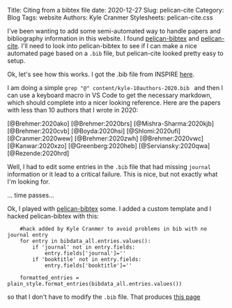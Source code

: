 Title:  Citing from a bibtex file
date: 2020-12-27
Slug: pelican-cite
Category: Blog
Tags:  website
Authors: Kyle Cranmer
Stylesheets: pelican-cite.css

I've been wanting to add some semi-automated way to handle papers and bibliography information in this website. I found [pelican-bibtex](https://github.com/vene/pelican-bibtex) and [pelican-cite](https://github.com/VorpalBlade/pelican-cite). I'll need to look into pelican-bibtex to see if I can make a nice automated page based on a `.bib` file, but pelican-cite looked pretty easy to setup. 

Ok, let's see how this works. I got the .bib file from INSPIRE [here](https://inspirehep.net/literature?sort=mostrecent&size=25&page=1&q=a%3Ak.s.cranmer.1&author_count=10%20authors%20or%20less&ui-citation-summary=true).

I am doing a simple `grep "@" content/kyle-10authors-2020.bib ` and then I can use a keyboard macro in VS Code to get the necessary markdown, which should complete into a nicer looking reference. Here are the papers with less than 10 authors that I wrote in 2020: 

[@Brehmer:2020ako]
[@Brehmer:2020brs]
[@Mishra-Sharma:2020kjb]
[@Brehmer:2020cvb]
[@Boyda:2020hsi]
[@Shlomi:2020ufi] 
[@Cranmer:2020wew]
[@Brehmer:2020zwh]
[@Brehmer:2020vwc]
[@Kanwar:2020xzo]
[@Greenberg:2020heb]
[@Serviansky:2020qwa]
[@Rezende:2020hrd]

Well, I had to edit some entries in the `.bib` file that had missing `journal` information or it lead to a critical failure. This is nice, but not exactly what I'm looking for. 

... time passes...

Ok, I played with [pelican-bibtex](https://github.com/vene/pelican-bibtex) some. I added a custom template and I hacked pelican-bibtex with this:

``` 
    #hack added by Kyle Cranmer to avoid problems in bib with no journal entry
    for entry in bibdata_all.entries.values():
        if 'journal' not in entry.fields: 
            entry.fields['journal']=''
        if 'booktitle' not in entry.fields: 
            entry.fields['booktitle']=''

    formatted_entries = plain_style.format_entries(bibdata_all.entries.values())
```
so that I don't have to modify the `.bib` file. That produces [this page](/publications.html)